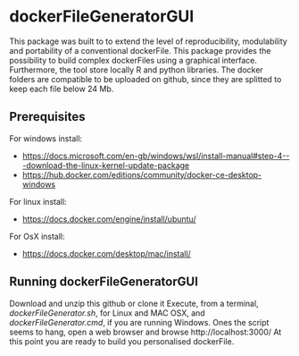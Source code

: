 # dockerFileGeneratorGUI
This package was built to to extend the level of reproducibility, modulability and portability of a conventional dockerFile.
This package provides the possibility to build complex dockerFiles using a graphical interface. Furthermore, the tool store locally R and python libraries. The docker folders are compatible to be uploaded on github, since they are splitted to keep each file below 24 Mb.

## Prerequisites
For windows install:
- https://docs.microsoft.com/en-gb/windows/wsl/install-manual#step-4---download-the-linux-kernel-update-package
- https://hub.docker.com/editions/community/docker-ce-desktop-windows

For linux install:
- https://docs.docker.com/engine/install/ubuntu/

For OsX install: 
- https://docs.docker.com/desktop/mac/install/

## Running dockerFileGeneratorGUI
Download and unzip this github or clone it
Execute, from a terminal, *dockerFileGenerator.sh*, for Linux and MAC OSX, and *dockerFileGenerator.cmd*, if you are running Windows.
Ones the script seems to hang, open a web browser and browse http://localhost:3000/
At this point you are ready to build you personalised dockerFile.
